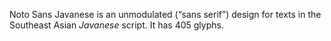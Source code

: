 Noto Sans Javanese is an unmodulated (“sans serif”) design for texts in the Southeast Asian _Javanese_ script. It has 405 glyphs.